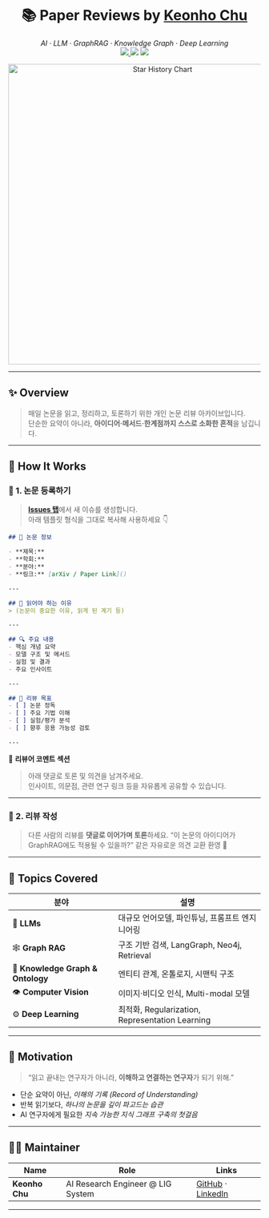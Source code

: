 
<h1 align="center">📚 Paper Reviews by <a href="https://github.com/KeonhoChu">Keonho Chu</a></h1>
<p align="center">
  <i>AI · LLM · GraphRAG · Knowledge Graph · Deep Learning</i><br/>
  <a href="https://github.com/KeonhoChu/paper-reviews/issues">
    <img src="https://img.shields.io/badge/📄_View_Issues-Open_Reviews-blue?style=for-the-badge&logo=github"/>
  </a>
  <img src="https://img.shields.io/github/issues/KeonhoChu/paper-reviews?style=for-the-badge&color=orange"/>
  <img src="https://img.shields.io/github/stars/KeonhoChu/paper-reviews?style=for-the-badge&color=yellow"/>
</p>

<p align="center">
  <a href="https://star-history.com/#KeonhoChu/paper-reviews&Date">
    <img src="https://api.star-history.com/svg?repos=KeonhoChu/paper-reviews&type=Date" alt="Star History Chart" width="600">
  </a>
</p>

---

## ✨ Overview
> 매일 논문을 읽고, 정리하고, 토론하기 위한 개인 논문 리뷰 아카이브입니다.  
> 단순한 요약이 아니라, **아이디어·메서드·한계점까지 스스로 소화한 흔적**을 남깁니다.

---

## 🧩 How It Works

### 🔹 1. 논문 등록하기
> [**Issues 탭**](https://github.com/KeonhoChu/paper-reviews/issues)에서 새 이슈를 생성합니다.  
> 아래 템플릿 형식을 그대로 복사해 사용하세요 👇  

```markdown
## 📄 논문 정보

- **제목:** 
- **학회:** 
- **분야:** 
- **링크:** [arXiv / Paper Link]()

---

## 🧠 읽어야 하는 이유
> (논문이 중요한 이유, 읽게 된 계기 등)

---

## 🔍 주요 내용
- 핵심 개념 요약
- 모델 구조 및 메서드
- 실험 및 결과
- 주요 인사이트

---

## 🎯 리뷰 목표
- [ ] 논문 정독  
- [ ] 주요 기법 이해  
- [ ] 실험/평가 분석  
- [ ] 향후 응용 가능성 검토  

---
````
💬 **리뷰어 코멘트 섹션**
> 아래 댓글로 토론 및 의견을 남겨주세요.  
> 인사이트, 의문점, 관련 연구 링크 등을 자유롭게 공유할 수 있습니다.

---

### 🔹 2. 리뷰 작성

> 다른 사람의 리뷰를 **댓글로 이어가며 토론**하세요.
> “이 논문의 아이디어가 GraphRAG에도 적용될 수 있을까?” 같은 자유로운 의견 교환 환영 🙌

---

## 🧭 Topics Covered

| 분야                                | 설명                                           |
| --------------------------------- | -------------------------------------------- |
| 🦙 **LLMs**                       | 대규모 언어모델, 파인튜닝, 프롬프트 엔지니어링                   |
| 🕸️ **Graph RAG**                 | 구조 기반 검색, LangGraph, Neo4j, Retrieval        |
| 🧠 **Knowledge Graph & Ontology** | 엔티티 관계, 온톨로지, 시맨틱 구조                         |
| 👁️ **Computer Vision**           | 이미지·비디오 인식, Multi-modal 모델                   |
| ⚙️ **Deep Learning**              | 최적화, Regularization, Representation Learning |


---


## 🌱 Motivation

> “읽고 끝내는 연구자가 아니라,
> **이해하고 연결하는 연구자**가 되기 위해.”

* 단순 요약이 아닌, *이해의 기록 (Record of Understanding)*
* 반복 읽기보다, *하나의 논문을 깊이 파고드는 습관*
* AI 연구자에게 필요한 *지속 가능한 지식 그래프 구축의 첫걸음*

---

## 🧑‍💻 Maintainer

| Name           | Role                              | Links                                                                                  |
| -------------- | --------------------------------- | -------------------------------------------------------------------------------------- |
| **Keonho Chu** | AI Research Engineer @ LIG System | [GitHub](https://github.com/KeonhoChu) · [LinkedIn](https://linkedin.com/in/keonhochu) |

---

